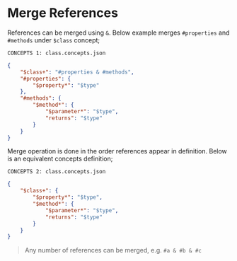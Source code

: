# Merge References

References can be merged using `&`. Below example merges `#properties` and
`#methods` under `$class` concept;

`CONCEPTS 1: class.concepts.json`

```json
{
    "$class+": "#properties & #methods",
    "#properties": {
        "$property*": "$type"
    },
    "#methods": {
        "$method*": {
            "$parameter*": "$type",
            "returns": "$type"
        }
    }
}
```

Merge operation is done in the order references appear in definition. Below is
an equivalent concepts definition;

`CONCEPTS 2: class.concepts.json`

```json
{
    "$class+": {
        "$property*": "$type",
        "$method*": {
            "$parameter*": "$type",
            "returns": "$type"
        }
    }
}
```

> Any number of references can be merged, e.g. `#a & #b & #c`
